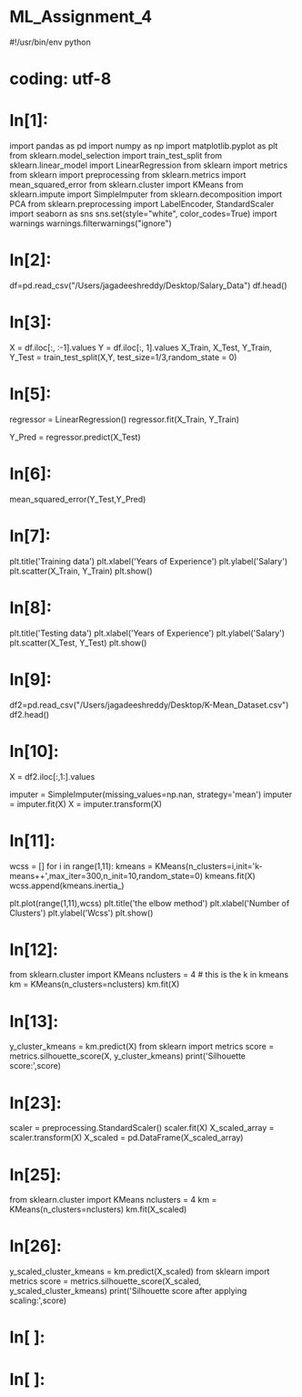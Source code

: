 # ML_Assignment_4
#!/usr/bin/env python
# coding: utf-8

# In[1]:


import pandas as pd
import numpy as np
import matplotlib.pyplot as plt
from sklearn.model_selection import train_test_split
from sklearn.linear_model import LinearRegression
from sklearn import metrics
from sklearn import preprocessing
from sklearn.metrics import mean_squared_error
from sklearn.cluster import KMeans
from sklearn.impute import SimpleImputer
from sklearn.decomposition import PCA
from sklearn.preprocessing import LabelEncoder, StandardScaler
import seaborn as sns
sns.set(style="white", color_codes=True)
import warnings
warnings.filterwarnings("ignore")


# In[2]:


df=pd.read_csv("/Users/jagadeeshreddy/Desktop/Salary_Data")
df.head()


# In[3]:


X = df.iloc[:, :-1].values
Y = df.iloc[:, 1].values
X_Train, X_Test, Y_Train, Y_Test = train_test_split(X,Y, test_size=1/3,random_state = 0)


# In[5]:


regressor = LinearRegression()
regressor.fit(X_Train, Y_Train)

Y_Pred = regressor.predict(X_Test)


# In[6]:


mean_squared_error(Y_Test,Y_Pred)


# In[7]:


plt.title('Training data')
plt.xlabel('Years of Experience')
plt.ylabel('Salary')
plt.scatter(X_Train, Y_Train)
plt.show()


# In[8]:


plt.title('Testing data')
plt.xlabel('Years of Experience')
plt.ylabel('Salary')
plt.scatter(X_Test, Y_Test)
plt.show()


# In[9]:


df2=pd.read_csv("/Users/jagadeeshreddy/Desktop/K-Mean_Dataset.csv")
df2.head()


# In[10]:


X = df2.iloc[:,1:].values

imputer = SimpleImputer(missing_values=np.nan, strategy='mean')
imputer = imputer.fit(X)
X = imputer.transform(X)


# In[11]:


wcss = []
for i in range(1,11):
    kmeans = KMeans(n_clusters=i,init='k-means++',max_iter=300,n_init=10,random_state=0)
    kmeans.fit(X)
    wcss.append(kmeans.inertia_)

plt.plot(range(1,11),wcss)
plt.title('the elbow method')
plt.xlabel('Number of Clusters')
plt.ylabel('Wcss')
plt.show()


# In[12]:


from sklearn.cluster import KMeans
nclusters = 4 # this is the k in kmeans
km = KMeans(n_clusters=nclusters)
km.fit(X)


# In[13]:


y_cluster_kmeans = km.predict(X)
from sklearn import metrics
score = metrics.silhouette_score(X, y_cluster_kmeans)
print('Silhouette score:',score)


# In[23]:


scaler = preprocessing.StandardScaler()
scaler.fit(X)
X_scaled_array = scaler.transform(X)
X_scaled = pd.DataFrame(X_scaled_array)


# In[25]:


from sklearn.cluster import KMeans
nclusters = 4 
km = KMeans(n_clusters=nclusters)
km.fit(X_scaled)


# In[26]:


y_scaled_cluster_kmeans = km.predict(X_scaled)
from sklearn import metrics
score = metrics.silhouette_score(X_scaled, y_scaled_cluster_kmeans)
print('Silhouette score after applying scaling:',score)


# In[ ]:





# In[ ]:




